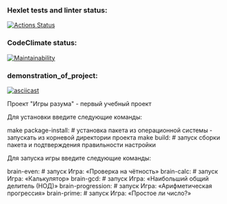 ### Hexlet tests and linter status:
[![Actions Status](https://github.com/Ker0s1n/python-project-49/actions/workflows/hexlet-check.yml/badge.svg)](https://github.com/Ker0s1n/python-project-49/actions)
### CodeClimate status:
[![Maintainability](https://api.codeclimate.com/v1/badges/abe51cbaacce81afb970/maintainability)](https://codeclimate.com/github/Ker0s1n/python-project-49/maintainability)
### demonstration_of_project:
[![asciicast](https://asciinema.org/a/wXddThBR7KZbtW9zG6B4Gtpa6.svg)](https://asciinema.org/a/wXddThBR7KZbtW9zG6B4Gtpa6)


Проект "Игры разума" - первый учебный проект


Для установки введите следующие команды:

make package-install: # установка пакета из операционной системы - запускать из корневой директории проекта
make build: # запуск сборки пакета и подтверждения правильности настройки


Для запуска игры введите следующие команды:

brain-even: # запуск Игра: «Проверка на чётность»
brain-calc: # запуск Игра: «Калькулятор»
brain-gcd: # запуск Игра: «Наибольший общий делитель (НОД)»
brain-progression: # запуск Игра: «Арифметическая прогрессия»
brain-prime: # запуск Игра: «Простое ли число?»
